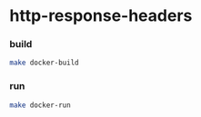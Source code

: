 # http-response-headers

### build

```bash
make docker-build
```

### run

```bash
make docker-run
```
